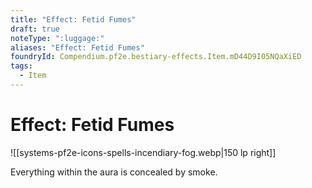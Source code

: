 ```yaml
---
title: "Effect: Fetid Fumes"
draft: true
noteType: ":luggage:"
aliases: "Effect: Fetid Fumes"
foundryId: Compendium.pf2e.bestiary-effects.Item.mD44D9I05NQaXiED
tags:
  - Item
---
```


# Effect: Fetid Fumes
![[systems-pf2e-icons-spells-incendiary-fog.webp|150 lp right]]

Everything within the aura is concealed by smoke.
